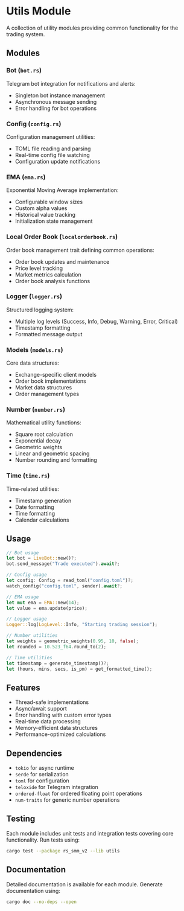 # Utils Module

A collection of utility modules providing common functionality for the trading system.

## Modules

### Bot (`bot.rs`)
Telegram bot integration for notifications and alerts:
- Singleton bot instance management
- Asynchronous message sending
- Error handling for bot operations

### Config (`config.rs`)
Configuration management utilities:
- TOML file reading and parsing
- Real-time config file watching
- Configuration update notifications

### EMA (`ema.rs`)
Exponential Moving Average implementation:
- Configurable window sizes
- Custom alpha values
- Historical value tracking
- Initialization state management

### Local Order Book (`localorderbook.rs`)
Order book management trait defining common operations:
- Order book updates and maintenance
- Price level tracking
- Market metrics calculation
- Order book analysis functions

### Logger (`logger.rs`)
Structured logging system:
- Multiple log levels (Success, Info, Debug, Warning, Error, Critical)
- Timestamp formatting
- Formatted message output

### Models (`models.rs`)
Core data structures:
- Exchange-specific client models
- Order book implementations
- Market data structures
- Order management types

### Number (`number.rs`)
Mathematical utility functions:
- Square root calculation
- Exponential decay
- Geometric weights
- Linear and geometric spacing
- Number rounding and formatting

### Time (`time.rs`)
Time-related utilities:
- Timestamp generation
- Date formatting
- Time formatting
- Calendar calculations

## Usage

```rust
// Bot usage
let bot = LiveBot::new()?;
bot.send_message("Trade executed").await?;

// Config usage
let config: Config = read_toml("config.toml")?;
watch_config("config.toml", sender).await?;

// EMA usage
let mut ema = EMA::new(14);
let value = ema.update(price);

// Logger usage
Logger::log(LogLevel::Info, "Starting trading session");

// Number utilities
let weights = geometric_weights(0.95, 10, false);
let rounded = 10.523_f64.round_to(2);

// Time utilities
let timestamp = generate_timestamp()?;
let (hours, mins, secs, is_pm) = get_formatted_time();
```

## Features

- Thread-safe implementations
- Async/await support
- Error handling with custom error types
- Real-time data processing
- Memory-efficient data structures
- Performance-optimized calculations

## Dependencies

- `tokio` for async runtime
- `serde` for serialization
- `toml` for configuration
- `teloxide` for Telegram integration
- `ordered-float` for ordered floating point operations
- `num-traits` for generic number operations

## Testing

Each module includes unit tests and integration tests covering core functionality.
Run tests using:

```bash
cargo test --package rs_smm_v2 --lib utils
```

## Documentation

Detailed documentation is available for each module. Generate documentation using:

```bash
cargo doc --no-deps --open
```

